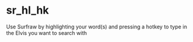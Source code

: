 # sr_hl_hk
Use Surfraw by highlighting your word(s) and pressing a hotkey to type in the Elvis you want to search with
